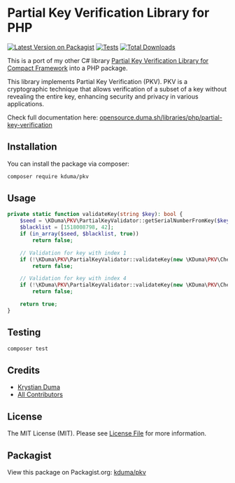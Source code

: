 # Partial Key Verification Library for PHP

[![Latest Version on Packagist](https://img.shields.io/packagist/v/kduma/pkv.svg?style=flat-square)](https://packagist.org/packages/kduma/pkv)
[![Tests](https://img.shields.io/github/actions/workflow/status/kduma-OSS/PHP-Partial-Key-Verification/run-tests.yml?branch=main&label=tests&style=flat-square)](https://github.com/kduma-OSS/PHP-Partial-Key-Verification/actions/workflows/run-tests.yml)
[![Total Downloads](https://img.shields.io/packagist/dt/kduma/pkv.svg?style=flat-square)](https://packagist.org/packages/kduma/pkv)

This is a port of my other C# library [Partial Key Verification Library for Compact Framework](https://opensource.duma.sh/libraries/net/partial-key-verification) into a PHP package.

This library implements Partial Key Verification (PKV). PKV is a cryptographic technique that allows verification of a subset of a key without revealing the entire key, enhancing security and privacy in various applications.

Check full documentation here: [opensource.duma.sh/libraries/php/partial-key-verification](https://opensource.duma.sh/libraries/php/partial-key-verification)


## Installation

You can install the package via composer:

```bash
composer require kduma/pkv
```

## Usage

```php
private static function validateKey(string $key): bool {
	$seed = \KDuma\PKV\PartialKeyValidator::getSerialNumberFromKey($key);
	$blacklist = [1518008798, 42];
	if (in_array($seed, $blacklist, true))
		return false;

	// Validation for key with index 1
	if (!\KDuma\PKV\PartialKeyValidator::validateKey(new \KDuma\PKV\Checksum\Adler16(), new \KDuma\PKV\Hash\OneAtATime(), $key, 1, 766109221))
		return false;

	// Validation for key with index 4
	if (!\KDuma\PKV\PartialKeyValidator::validateKey(new \KDuma\PKV\Checksum\Adler16(), new \KDuma\PKV\Hash\Fnv1a(), $key, 4, 4072442218))
		return false;

	return true;
}
```

## Testing

```bash
composer test
```

## Credits

- [Krystian Duma](https://github.com/kduma)
- [All Contributors](../../contributors)

## License

The MIT License (MIT). Please see [License File](LICENSE.md) for more information.

## Packagist
View this package on Packagist.org: [kduma/pkv](https://packagist.org/packages/kduma/pkv)
